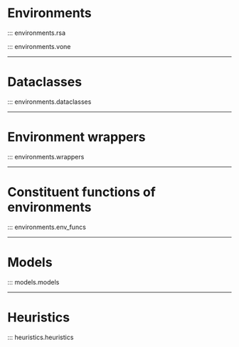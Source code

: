 
# Environments

::: environments.rsa

::: environments.vone

___

# Dataclasses

::: environments.dataclasses


___

# Environment wrappers

::: environments.wrappers

___

# Constituent functions of environments

::: environments.env_funcs

___

# Models

::: models.models

___

# Heuristics

::: heuristics.heuristics
